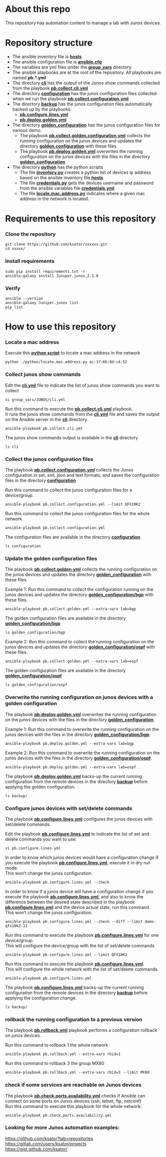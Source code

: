 # About this repo

This repository has automation content to manage a lab with Junos devices.

# Repository structure 

- The ansible inventory file is [**hosts**](hosts)  
- The ansible configuration file is [**ansible.cfg**](ansible.cfg)
- The variables are yml files under the [**group_vars**](group_vars) directory.  
- The ansible playbooks are at the root of the repository. All playbooks are named **pb.*.yml**      
- The directory [**cli**](cli) has the output of the Junos show commands collected from the playbook [**pb.collect.cli.yml**](pb.collect.cli.yml)
- The directory [**configuration**](configuration) has the junos configuration files collected when we run the playbook [**pb.collect.configuration.yml**](pb.collect.configuration.yml) 
- The directory [**backup**](backup) has the junos configuration files automatically backed up by the playbooks: 
  - [**pb.configure.lines.yml**](pb.configure.lines.yml) 
  - [**pb.deploy.golden.yml**](pb.deploy.golden.yml)
- The directory [**golden_configuration**](golden_configuration) has the junos configuration files for various demo.
  - The playbook [**pb.collect.golden.configuration.yml**](pb.collect.golden.configuration.yml) collects the running configuration on the junos devices and updates the directory [**golden.configuration**](golden_configuration) with these files.
  - The playbook [**pb.deploy.golden.yml**](pb.deploy.golden.yml) overwrites the running configuration on the junos devices with the files in the directory [**golden_configuration**](golden_configuration)
- The directory [**python**](python) has the python scripts
   - The file [**inventory.py**](python/inventory.py) creates a python list of devices ip address based on the ansible inventory file [**hosts**](hosts)
   - The file [**credentials.py**](python/credentials.py) gets the devices username and password from the ansible variables file  [**credentials.yml**](/group_vars/JUNOS/credentials.yml)
   - The file [**locate.mac.address.py**](python/locate.mac.address.py) indicates where a given mac address in the network is located.

# Requirements to use this repository

### Clone the repository 


```
git clone https://github.com/ksator/xxxxxx.git
cd xxxxx/
```
### Install requirements
```
sudo pip install requirements.txt -r 
ansible-galaxy install Juniper.junos,2.1.0
```
### Verify
```
ansible --version
ansible-galaxy Juniper.junos list
pip list
```
# How to use this repository

### Locate a mac address

Execute this [**python script**](python/locate.mac.address.py) to locate a mac address in the network
```
python ./python/locate.mac.address.py ac:1f:6b:8d:c4:52
```

### Collect junos show commands 

Edit the [**cli.yml**](group_vars/JUNOS/cli.yml) file to indicate the list of junos show commands you want to collect
```
vi group_vars/JUNOS/cli.yml
```

Run this command to execute the [**pb.collect.cli.yml**](pb.collect.cli.yml) playbook.  
It runs the junos show commands from the [**cli.yml**](group_vars/JUNOS/cli.yml) file and saves the output on the Ansible server in the [**cli**](cli) directory. 
```
ansible-playbook pb.collect.cli.yml
```

The junos show commands output is available in the [**cli**](cli) directory 
```
ls cli
```

### Collect the junos configuration files

The playbook [**pb.collect.configuration.yml**](pb.collect.configuration.yml) collects the Junos configuration in set, xml, json and text formats, and saves the configuration files in the directory [**configuration**](configuration)  

Run this command to collect the junos configuration files for a device/group.  
```
ansible-playbook pb.collect.configuration.yml --limit QFX10K2
```

Run this command to collect the junos configuration files for the whole network
```
ansible-playbook pb.collect.configuration.yml
```

The configuration files are available in the directory [**configuration**](configuration)
```
ls configuration
```

### Update the golden configuration files

The playbook [**pb.collect.golden.yml**](pb.collect.golden.yml) collects the running configuration on the junos devices and updates the directory [**golden_configuration**](golden_configuration) with these files.

Example 1: 
Run this command to collect the configuration running on the junos devices and updates the directory [**golden_configuration/bgp**](golden_configuration/bgp) with these files.
```
ansible-playbook pb.collect.golden.yml --extra-vars lab=bgp
```
The golden configuration files are available in the directory [**golden_configuration/bgp**](golden_configuration/bgp)
```
ls golden_configuration/bgp
```
Example 2: 
Run this command to collect the running configuration on the junos devices and updates the directory [**golden_configuration/ospf**](golden_configuration/ospf) with these files.
```
ansible-playbook pb.collect.golden.yml --extra-vars lab=ospf
```
The golden configuration files are available in the directory [**golden_configuration/ospf**](golden_configuration/ospf)
```
ls golden_configuration/ospf
```


### Overwrite the running configuration on junos devices with a golden configuration

The playbook [**pb.deploy.golden.yml**](pb.deploy.golden.yml) overwrites the running configuration on the junos devices with the files in the directory [**golden_configuration**](golden_configuration).  

Example 1: 
Run this command to overwrite the running configuration on the junos devices with the files in the directory [**golden_configuration/bgp**](golden_configuration/bgp).  
```
ansible-playbook pb.deploy.golden.yml --extra-vars lab=bgp
```

Example 2: 
Run this command to overwrite the running configuration on the junos devices with the files in the directory [**golden_configuration/ospf**](golden_configuration/ospf).  
```
ansible-playbook pb.deploy.golden.yml --extra-vars lab=ospf
```

The playbook [**pb.deploy.golden.yml**](pb.deploy.golden.yml) backs-up the current running configuration from the remote devices in the directory [**backup**](backup) before applying the golden configuration. 
``` 
ls backup/
```

### Configure junos devices with set/delete commands

The playbook [**pb.configure.lines.yml**](pb.configure.lines.yml) configures the junos devices with set/delete commands. 

Edit the playbook [**pb.configure.lines.yml**](pb.configure.lines.yml) to indicate the list of set and delete commands you want to use:
```
vi pb.configure.lines.yml
```

In order to know which junos devices would have a configuration change if you execute the playbook [**pb.configure.lines.yml**](pb.configure.lines.yml), execute it in dry run mode.  
This won’t change the junos configuration.  
```
ansible-playbook pb.configure.lines.yml --check
```

In order to know if a junos device will have a configuration change if you execute the playbook [**pb.configure.lines.yml**](pb.configure.lines.yml), and also to know the difference between the desired state described in the playbook [**pb.configure.lines.yml**](pb.configure.lines.yml) and the device actual state, run this command.  
This won’t change the junos configuration.  
```
ansible-playbook pb.configure.lines.yml --check --diff --limit demo-qfx10k2-11
```

Run this command to execute the playbook [**pb.configure.lines.yml**](pb.configure.lines.yml) for one device/group.  
This will configure the device/group with the list of set/delete commands. 
```
ansible-playbook pb.configure.lines.yml --limit QFX10K2
```

Run this command to execute the playbook [**pb.configure.lines.yml**](pb.configure.lines.yml).  
This will configure the whole network with the list of set/delete commands. 
```
ansible-playbook pb.configure.lines.yml
```

The playbook [**pb.configure.lines.yml**](pb.configure.lines.yml) backs-up the current running configuration from the remote devices in the directory [**backup**](backup) before applying the configuration change. 
```
ls backup/
```

### rollback the running configuration to a previous version

The playbook [**pb.rollback.yml**](pb.rollback.yml) playbook performs a configuration rollback on junos devices.

Run this command to rollback 1 the whole network 
```
ansible-playbook pb.rollback.yml --extra-vars rbid=1
```

Run this command to rollback 3 the group MX80 
```
ansible-playbook pb.rollback.yml --extra-vars rbid=3 --limit MX80
```


### check if some services are reachable on Junos devices

The playbook [**pb.check.ports.availability.yml**](pb.check.ports.availability.yml) checks if Ansible can connect on some ports on Junos devices (ssh, telnet, ftp, netconf)  
Run this command to execute this playbook for the whole network:
```
ansible-playbook pb.check.ports.availability.yml
```

### Looking for more Junos automation examples:

https://github.com/ksator?tab=repositories  
https://gitlab.com/users/ksator/projects  
https://gist.github.com/ksator/  
